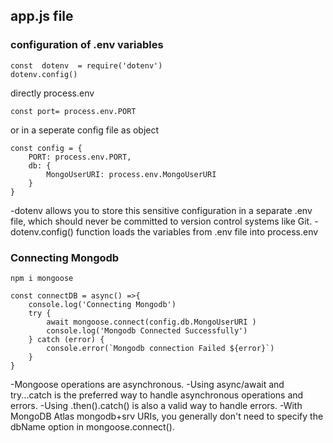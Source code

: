 ## app.js file
### configuration of .env variables
```
const  dotenv  = require('dotenv')
dotenv.config()
```
directly process.env 
```
const port= process.env.PORT
```
or in a seperate config file as object
```
const config = {
    PORT: process.env.PORT,
    db: {
        MongoUserURI: process.env.MongoUserURI
    }
}
```
-dotenv allows you to store this sensitive configuration in a separate .env file, which should never be committed to version control systems like Git.
-dotenv.config() function loads the variables from .env file into process.env

### Connecting Mongodb
```
npm i mongoose
```
```
const connectDB = async() =>{
    console.log('Connecting Mongodb')
    try {
        await mongoose.connect(config.db.MongoUserURI )
        console.log('Mongodb Connected Successfully')
    } catch (error) {
        console.error(`Mongodb connection Failed ${error}`)
    }
}
```
-Mongoose operations are asynchronous.
-Using async/await and try...catch is the preferred way to handle asynchronous operations and errors.
-Using .then().catch() is also a valid way to handle errors.
-With MongoDB Atlas mongodb+srv URIs, you generally don't need to specify the dbName option in mongoose.connect().
